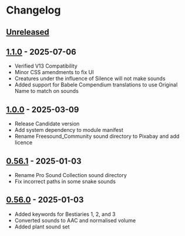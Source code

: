 # Changelog

## [Unreleased]

## [1.1.0] - 2025-07-06

- Verified V13 Compatibility
- Minor CSS amendments to fix UI
- Creatures under the influence of Silence will not make sounds
- Added support for Babele Compendium translations to use Original Name to match on sounds

## [1.0.0] - 2025-03-09

- Release Candidate version
- Add system dependency to module manifest
- Rename Freesound\_Community sound directory to Pixabay and add licence

## [0.56.1] - 2025-01-03

- Rename Pro Sound Collection sound directory
- Fix incorrect paths in some snake sounds

## [0.56.0] - 2025-01-03

- Added keywords for Bestiaries 1, 2, and 3
- Converted sounds to AAC and normalised volume
- Added plant sound set

[Unreleased]: https://github.com/olilan1/pf2e-creature-sounds/compare/v1.1.0...HEAD

[1.1.0]: https://github.com/olilan1/pf2e-creature-sounds/compare/v1.0.0...v1.1.0

[1.0.0]: https://github.com/olilan1/pf2e-creature-sounds/compare/v0.56.1...v1.0.0

[0.56.1]: https://github.com/olilan1/pf2e-creature-sounds/compare/v0.56.0...v0.56.1

[0.56.0]: https://github.com/olilan1/pf2e-creature-sounds/releases/tag/v0.56.0
